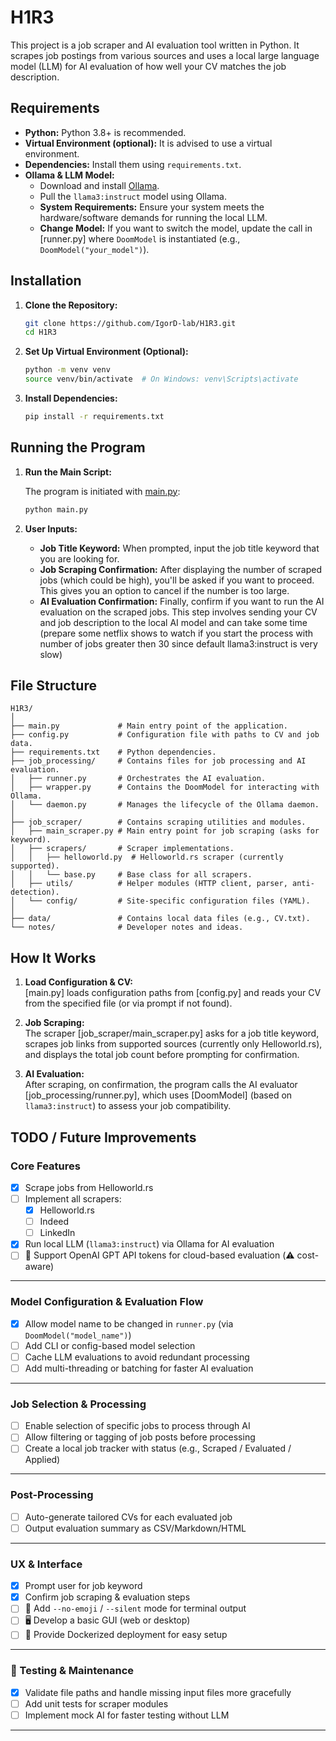 # H1R3

This project is a job scraper and AI evaluation tool written in Python. It scrapes job postings from various sources and uses a local large language model (LLM) for AI evaluation of how well your CV matches the job description.

## Requirements

- **Python:** Python 3.8+ is recommended.
- **Virtual Environment (optional):** It is advised to use a virtual environment.
- **Dependencies:** Install them using `requirements.txt`.
- **Ollama & LLM Model:**  
  - Download and install [Ollama](https://ollama.ai).
  - Pull the `llama3:instruct` model using Ollama.  
  - **System Requirements:** Ensure your system meets the hardware/software demands for running the local LLM.  
  - **Change Model:** If you want to switch the model, update the call in [runner.py] where `DoomModel` is instantiated (e.g., `DoomModel("your_model")`).

## Installation

1. **Clone the Repository:**

    ````bash
    git clone https://github.com/IgorD-lab/H1R3.git
    cd H1R3
    ````

2. **Set Up Virtual Environment (Optional):**

    ````bash
    python -m venv venv
    source venv/bin/activate  # On Windows: venv\Scripts\activate
    ````

3. **Install Dependencies:**

    ````bash
    pip install -r requirements.txt
    ````

## Running the Program

1. **Run the Main Script:**

    The program is initiated with [main.py](c:\Users\PC\Desktop\H1R3\main.py):

    ````bash
    python main.py
    ````

2. **User Inputs:**

    - **Job Title Keyword:** When prompted, input the job title keyword that you are looking for.
    - **Job Scraping Confirmation:** After displaying the number of scraped jobs (which could be high), you'll be asked if you want to proceed. This gives you an option to cancel if the number is too large.
    - **AI Evaluation Confirmation:** Finally, confirm if you want to run the AI evaluation on the scraped jobs. This step involves sending your CV and job description to the local AI model and can take some time (prepare some netflix shows to watch if you start the process with number of jobs greater then 30 since default llama3:instruct is very slow)

## File Structure

```
H1R3/
│
├── main.py             # Main entry point of the application.
├── config.py           # Configuration file with paths to CV and job data.
├── requirements.txt    # Python dependencies.
├── job_processing/     # Contains files for job processing and AI evaluation.
│   ├── runner.py       # Orchestrates the AI evaluation.
│   ├── wrapper.py      # Contains the DoomModel for interacting with Ollama.
│   └── daemon.py       # Manages the lifecycle of the Ollama daemon.
│
├── job_scraper/        # Contains scraping utilities and modules.
│   ├── main_scraper.py # Main entry point for job scraping (asks for keyword).
│   ├── scrapers/       # Scraper implementations.
│   │   ├── helloworld.py  # Helloworld.rs scraper (currently supported).
│   │   └── base.py     # Base class for all scrapers.
│   ├── utils/          # Helper modules (HTTP client, parser, anti-detection).
│   └── config/         # Site-specific configuration files (YAML).
│
├── data/               # Contains local data files (e.g., CV.txt).
└── notes/              # Developer notes and ideas.
```

## How It Works

1. **Load Configuration & CV:**  
   [main.py] loads configuration paths from [config.py] and reads your CV from the specified file (or via prompt if not found).

2. **Job Scraping:**  
   The scraper [job_scraper/main_scraper.py] asks for a job title keyword, scrapes job links from supported sources (currently only Helloworld.rs), and displays the total job count before prompting for confirmation.

3. **AI Evaluation:**  
   After scraping, on confirmation, the program calls the AI evaluator [job_processing/runner.py], which uses [DoomModel] (based on `llama3:instruct`) to assess your job compatibility.

## TODO / Future Improvements

### Core Features

- [x] Scrape jobs from Helloworld.rs
- [ ] Implement all scrapers:
  - [x] Helloworld.rs
  - [ ] Indeed
  - [ ] LinkedIn
- [x] Run local LLM (`llama3:instruct`) via Ollama for AI evaluation
- [ ] 🔲 Support OpenAI GPT API tokens for cloud-based evaluation (⚠️ cost-aware)

---

### Model Configuration & Evaluation Flow

- [x] Allow model name to be changed in `runner.py` (via `DoomModel("model_name")`)
- [ ] Add CLI or config-based model selection
- [ ] Cache LLM evaluations to avoid redundant processing
- [ ] Add multi-threading or batching for faster AI evaluation

---

### Job Selection & Processing

- [ ] Enable selection of specific jobs to process through AI
- [ ] Allow filtering or tagging of job posts before processing
- [ ] Create a local job tracker with status (e.g., Scraped / Evaluated / Applied)

---

### Post-Processing

- [ ] Auto-generate tailored CVs for each evaluated job
- [ ] Output evaluation summary as CSV/Markdown/HTML

---

### UX & Interface

- [x] Prompt user for job keyword
- [x] Confirm job scraping & evaluation steps
- [ ] 🧪 Add `--no-emoji` / `--silent` mode for terminal output
- [ ] 🖥️ Develop a basic GUI (web or desktop)
- [ ] 🐳 Provide Dockerized deployment for easy setup

---

### 🧪 Testing & Maintenance

- [x] Validate file paths and handle missing input files more gracefully
- [ ] Add unit tests for scraper modules
- [ ] Implement mock AI for faster testing without LLM

---

